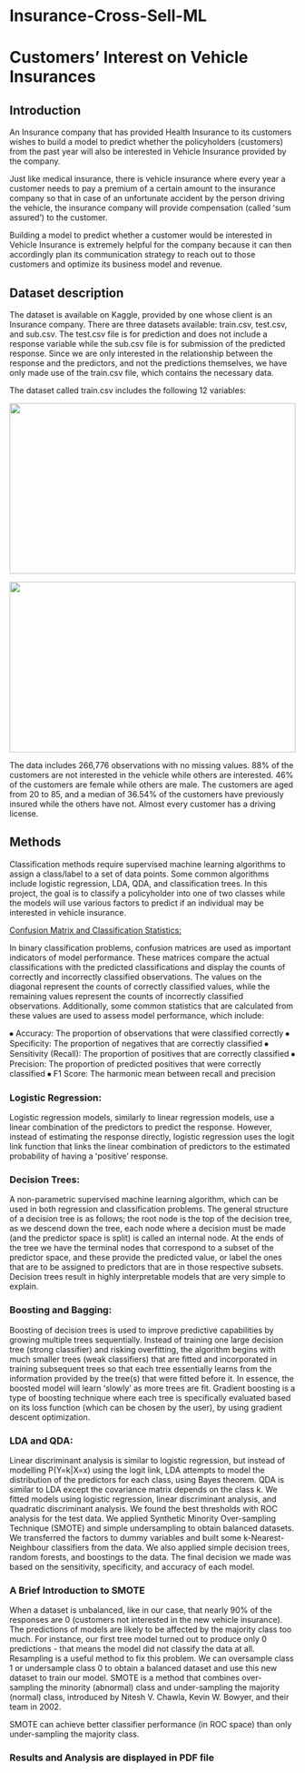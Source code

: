 # Insurance-Cross-Sell-ML

# Customersʼ Interest on Vehicle Insurances

## Introduction


An Insurance company that has provided Health Insurance to its customers wishes to build a model to predict whether the policyholders (customers) from the past year will also be interested in Vehicle Insurance provided by the company.

Just like medical insurance, there is vehicle insurance where every year a customer needs to pay a premium of a certain amount to the insurance company so that in case of an unfortunate accident by the person driving the vehicle, the insurance company will provide compensation (called ʻsum assuredʼ) to the customer.

Building a model to predict whether a customer would be interested in Vehicle Insurance is extremely helpful for the company because it can then accordingly plan its communication strategy to reach out to those customers and optimize its business model and revenue.

## Dataset description

The dataset is available on Kaggle, provided by one whose client is an Insurance company. There are three datasets available: train.csv, test.csv, and sub.csv. The test.csv file is for prediction and does not include a response variable while the sub.csv file is for submission of the predicted response. Since we are only interested in the relationship between the response and the predictors, and not the predictions themselves, we have only made use of the train.csv file, which contains the necessary data.

The dataset called train.csv includes the following 12 variables:

<p align="center">
<img src='https://github.com/AmmarAlzureiqi/Insurance-Cross-Sell-ML/assets/100096699/84bac6e7-8f52-4c6f-9168-ad1d411b72f9' width='100%' height='300'>
</p>
<p align="center">
<img src='https://github.com/AmmarAlzureiqi/Insurance-Cross-Sell-ML/assets/100096699/104ea7b2-1e4d-4eea-9813-d43f5d4ba2ad' width='100%' height='300'>
</p>

The data includes 266,776 observations with no missing values. 88% of the customers are not interested in the vehicle while others are interested. 46% of the customers are female while others are male. The customers are aged from 20 to 85, and a median of 36.54% of the customers have previously insured while the others have not. Almost every customer has a driving license.

## Methods

Classification methods require supervised machine learning algorithms to assign a class/label to a set of data points. Some common algorithms include logistic regression, LDA, QDA, and classification trees. In this project, the goal is to classify a policyholder into one of two classes while the models will use various factors to predict if an individual may be interested in vehicle insurance.

<ins>Confusion Matrix and Classification Statistics:</ins>

In binary classification problems, confusion matrices are used as important indicators of model performance. These matrices compare the actual classifications with the predicted classifications and display the counts of correctly and incorrectly classified observations. The values on the diagonal represent the counts of correctly classified values, while the remaining values represent the counts of incorrectly classified observations.
Additionally, some common statistics that are calculated from these values are used to assess model performance, which include:

⦁ Accuracy: The proportion of observations that were classified correctly
⦁ Specificity: The proportion of negatives that are correctly classified
⦁ Sensitivity (Recall): The proportion of positives that are correctly classified
⦁ Precision: The proportion of predicted positives that were correctly classified
⦁ F1 Score: The harmonic mean between recall and precision
 
### Logistic Regression:

Logistic regression models, similarly to linear regression models, use a linear combination of the predictors to predict the response. However, instead of estimating the response directly, logistic regression uses the logit link function that links the linear combination of predictors to the estimated probability of having a ʻpositiveʼ response.

### Decision Trees:
A non-parametric supervised machine learning algorithm, which can be used in both regression and classification problems. The general structure of a decision tree is as follows; the root node is the top of the decision tree, as we descend down the tree, each node where a decision must be made (and the predictor space is split) is called an internal node. At the ends of the tree we have the terminal nodes that correspond to a subset of the predictor space, and these provide the predicted value, or label the ones that are to be assigned to predictors that are in those respective subsets. Decision trees result in highly interpretable models that are very simple to explain.

### Boosting and Bagging:

Boosting of decision trees is used to improve predictive capabilities by growing multiple trees sequentially. Instead of training one large decision tree (strong classifier) and risking overfitting, the algorithm begins with much smaller trees (weak classifiers) that are fitted and incorporated in training subsequent trees so that each tree essentially learns from the information provided by the tree(s) that were fitted before it. In essence, the boosted model will learn ʻslowlyʼ as more trees are fit. Gradient boosting is a type of boosting technique where each tree is specifically evaluated based on its loss function (which can be chosen by the user), by using gradient descent optimization.

### LDA and QDA:

Linear discriminant analysis is similar to logistic regression, but instead of modelling P(Y=k|X=x) using the logit link, LDA attempts to model the distribution of the predictors for each class, using Bayes theorem. QDA is similar to LDA except the covariance matrix depends on the class k.
We fitted models using logistic regression, linear discriminant analysis, and quadratic discriminant analysis. We found the best thresholds with ROC analysis for the test data. We applied Synthetic Minority Over-sampling Technique (SMOTE) and simple undersampling to obtain balanced datasets. We transferred the factors to dummy variables and built some k-Nearest-Neighbour classifiers from the data. We also applied simple decision trees, random forests, and boostings to the data. The final decision we made was based on the sensitivity, specificity, and accuracy of each model.

### A Brief Introduction to SMOTE

When a dataset is unbalanced, like in our case, that nearly 90% of the responses are 0 (customers not interested in the new vehicle insurance). The predictions of models are likely to be affected by the majority class too much. For instance, our first tree model turned out to produce only 0 predictions - that means the model did not classify the data at all. Resampling is a useful method to fix this problem. We can oversample class 1 or undersample class 0 to obtain a balanced dataset and use this new dataset to train our model.
SMOTE is a method that combines over-sampling the minority (abnormal) class and under-sampling the majority (normal) class, introduced by Nitesh V. Chawla, Kevin W. Bowyer, and their team in 2002. 

SMOTE can achieve better classifier performance (in ROC space) than only under-sampling the majority class.

### Results and Analysis are displayed in PDF file





